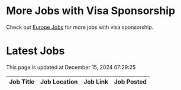 # More Jobs with Visa Sponsorship

Check out [Europe Jobs](https://github.com/sureshparimi/europejobs#latest-jobs) for more jobs with visa sponsorship.

# Latest Jobs

This page is updated at December 15, 2024 07:29:25

| Job Title | Job Location | Job Link | Job Posted |
| --- | --- | --- | --- |
